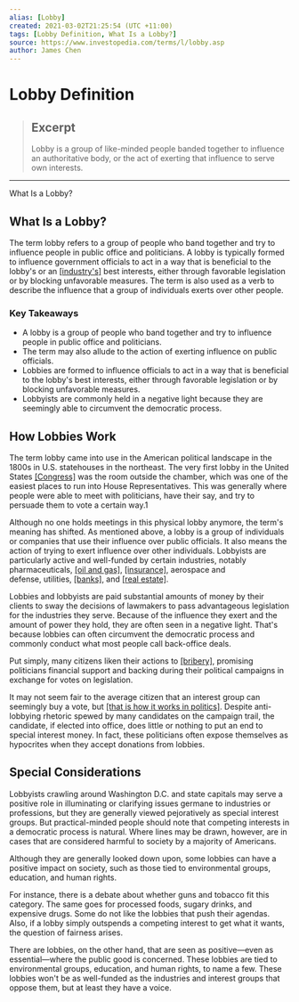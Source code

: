 ```yaml
---
alias: [Lobby]
created: 2021-03-02T21:25:54 (UTC +11:00)
tags: [Lobby Definition, What Is a Lobby?]
source: https://www.investopedia.com/terms/l/lobby.asp
author: James Chen
---
```


# Lobby Definition

> ## Excerpt
> Lobby is a group of like-minded people banded together to influence an authoritative body, or the act of exerting that influence to serve own interests.

---

What Is a Lobby?
## What Is a Lobby?

The term lobby refers to a group of people who band together and try to influence people in public office and politicians. A lobby is typically formed to influence government officials to act in a way that is beneficial to the lobby's or an [[industry's]](https://www.investopedia.com/terms/i/industry.asp) best interests, either through favorable legislation or by blocking unfavorable measures. The term is also used as a verb to describe the influence that a group of individuals exerts over other people.

### Key Takeaways

-   A lobby is a group of people who band together and try to influence people in public office and politicians.
-   The term may also allude to the action of exerting influence on public officials.
-   Lobbies are formed to influence officials to act in a way that is beneficial to the lobby's best interests, either through favorable legislation or by blocking unfavorable measures.
-   Lobbyists are commonly held in a negative light because they are seemingly able to circumvent the democratic process.

## How Lobbies Work

The term lobby came into use in the American political landscape in the 1800s in U.S. statehouses in the northeast. The very first lobby in the United States [[Congress]](https://www.investopedia.com/terms/c/congress.asp) was the room outside the chamber, which was one of the easiest places to run into House Representatives. This was generally where people were able to meet with politicians, have their say, and try to persuade them to vote a certain way.1

Although no one holds meetings in this physical lobby anymore, the term's meaning has shifted. As mentioned above, a lobby is a group of individuals or companies that use their influence over public officials. It also means the action of trying to exert influence over other individuals. Lobbyists are particularly active and well-funded by certain industries, notably pharmaceuticals, [[oil and gas]](https://www.investopedia.com/investing/oil-gas-industry-overview/), [[insurance]](https://www.investopedia.com/terms/i/insurance.asp), aerospace and defense, utilities, [[banks]](https://www.investopedia.com/terms/b/bank.asp), and [[real estate]](https://www.investopedia.com/mortgage/real-estate-investing-guide/).

Lobbies and lobbyists are paid substantial amounts of money by their clients to sway the decisions of lawmakers to pass advantageous legislation for the industries they serve. Because of the influence they exert and the amount of power they hold, they are often seen in a negative light. That's because lobbies can often circumvent the democratic process and commonly conduct what most people call back-office deals.

Put simply, many citizens liken their actions to [[bribery]](https://www.investopedia.com/terms/b/bribe.asp), promising politicians financial support and backing during their political campaigns in exchange for votes on legislation.

It may not seem fair to the average citizen that an interest group can seemingly buy a vote, but [[that is how it works in politics]](https://www.investopedia.com/articles/investing/043015/why-lobbying-legal-and-important-us.asp). Despite anti-lobbying rhetoric spewed by many candidates on the campaign trail, the candidate, if elected into office, does little or nothing to put an end to special interest money. In fact, these politicians often expose themselves as hypocrites when they accept donations from lobbies.

## Special Considerations

Lobbyists crawling around Washington D.C. and state capitals may serve a positive role in illuminating or clarifying issues germane to industries or professions, but they are generally viewed pejoratively as special interest groups. But practical-minded people should note that competing interests in a democratic process is natural. Where lines may be drawn, however, are in cases that are considered harmful to society by a majority of Americans.

Although they are generally looked down upon, some lobbies can have a positive impact on society, such as those tied to environmental groups, education, and human rights.

For instance, there is a debate about whether guns and tobacco fit this category. The same goes for processed foods, sugary drinks, and expensive drugs. Some do not like the lobbies that push their agendas. Also, if a lobby simply outspends a competing interest to get what it wants, the question of fairness arises.

There are lobbies, on the other hand, that are seen as positive—even as essential—where the public good is concerned. These lobbies are tied to environmental groups, education, and human rights, to name a few. These lobbies won't be as well-funded as the industries and interest groups that oppose them, but at least they have a voice.
